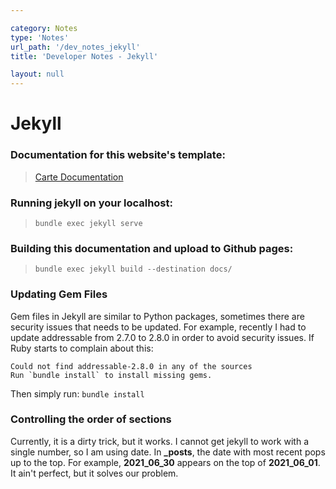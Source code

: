 ```yaml
---

category: Notes
type: 'Notes'
url_path: '/dev_notes_jekyll'
title: 'Developer Notes - Jekyll'

layout: null
---
```


# Jekyll
### Documentation for this website's template:
> [Carte Documentation](https://github.com/Wiredcraft/carte)

### Running jekyll on your localhost:

> `bundle exec jekyll serve`

### Building this documentation and upload to Github pages:

> `bundle exec jekyll build --destination docs/`

### Updating Gem Files
Gem files in Jekyll are similar to Python packages, sometimes there are security issues that needs to be updated.
For example, recently I had to update addressable from 2.7.0 to 2.8.0 in order to avoid security issues.
If Ruby starts to complain about this:

```
Could not find addressable-2.8.0 in any of the sources
Run `bundle install` to install missing gems.
```

Then simply run: `bundle install`


### Controlling the order of sections
Currently, it is a dirty trick, but it works. I cannot get jekyll to work with a single number, so I am using date.
In **_posts**, the date with most recent pops up to the top. For example, **2021_06_30** appears on the top of **2021_06_01**.
It ain't perfect, but it solves our problem.